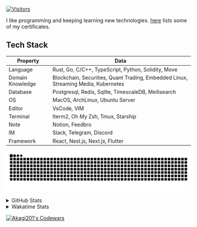 <!-- markdownlint-disable MD041 MD010 MD033 -->
[![Visitors](https://api.visitorbadge.io/api/daily?path=Akagi201%2FAkagi201&label=Visitors%20Today&countColor=%2337d67a)](https://visitorbadge.io/status?path=Akagi201%2FAkagi201)

I like programming and keeping learning new technologies. [here](https://github.com/Akagi201/blockchain) lists some of my certificates.

## Tech Stack

| Property         	| Data                                                                               	|
|------------------	|------------------------------------------------------------------------------------	|
| Language         	| Rust, Go, C/C++, TypeScript, Python, Solidity, Move                                 |
| Domain Knowledge 	| Blockchain, Securities, Quant Trading, Embedded Linux, Streaming Media, Kubernetes 	|
| Database         	| Postgresql, Redis, Sqlite, TimescaleDB, Meilisearch                                 |
| OS               	| MacOS, ArchLinux, Ubuntu Server                                                     |
| Editor           	| VsCode, VIM                                                                        	|
| Terminal          | Iterm2, Oh My Zsh, Tmux, Starship                                                   |
| Note             	| Notion, Feedbro                                                                    	|
| IM               	| Slack, Telegram, Discord                                                            |
| Framework         | React, Nest.js, Next.js, Flutter                                                   	|

[![github contribution grid snake animation](https://raw.githubusercontent.com/Akagi201/Akagi201/output/github-contribution-grid-snake.svg#gh-light-mode-only)](https://github.com/Akagi201)

<details>
<summary>GitHub Stats</summary>
  <a href="https://github.com/Akagi201"><img alt="Profile Detail" src="https://raw.githubusercontent.com/Akagi201/Akagi201/master/profile-summary-card-output/dracula/0-profile-details.svg" /></a>
  <a href="https://github.com/Akagi201"><img alt="Github Stats" src="https://raw.githubusercontent.com/Akagi201/Akagi201/master/profile-summary-card-output/dracula/3-stats.svg" /></a>
  <a href="https://github.com/Akagi201"><img alt="Lang By Commits" src="https://raw.githubusercontent.com/Akagi201/Akagi201/master/profile-summary-card-output/dracula/2-most-commit-language.svg" /></a>
</details>

<details>
<summary>Wakatime Stats</summary>
<br>

<!--START_SECTION:waka-->

```txt
From: 02 July 2023 - To: 09 July 2023

Total Time: 48 hrs 15 mins

Other             41 hrs 22 mins  █████████████████████▒░░░   85.73 %
sh                2 hrs 55 mins   █▓░░░░░░░░░░░░░░░░░░░░░░░   06.06 %
Rust              1 hr 55 mins    █░░░░░░░░░░░░░░░░░░░░░░░░   03.98 %
Markdown          53 mins         ▒░░░░░░░░░░░░░░░░░░░░░░░░   01.84 %
YAML              30 mins         ▒░░░░░░░░░░░░░░░░░░░░░░░░   01.07 %
TOML              22 mins         ▒░░░░░░░░░░░░░░░░░░░░░░░░   00.76 %
Go                7 mins          ░░░░░░░░░░░░░░░░░░░░░░░░░   00.27 %
Protocol Buffer   5 mins          ░░░░░░░░░░░░░░░░░░░░░░░░░   00.18 %
JSON              0 secs          ░░░░░░░░░░░░░░░░░░░░░░░░░   00.03 %
TypeScript        0 secs          ░░░░░░░░░░░░░░░░░░░░░░░░░   00.02 %
```

<!--END_SECTION:waka-->

</details>

<a href="https://www.codewars.com/users/Akagi201"><img alt="Akagi201's Codewars" src="https://www.codewars.com/users/Akagi201/badges/small"></a>
